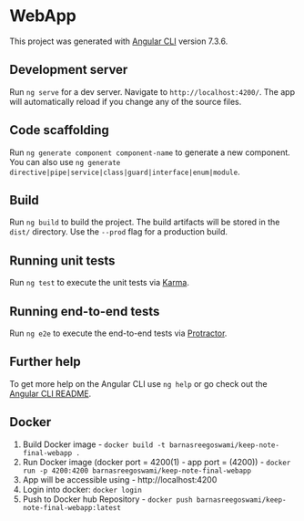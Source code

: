 # WebApp

This project was generated with [Angular CLI](https://github.com/angular/angular-cli) version 7.3.6.

## Development server

Run `ng serve` for a dev server. Navigate to `http://localhost:4200/`. The app will automatically reload if you change any of the source files.

## Code scaffolding

Run `ng generate component component-name` to generate a new component. You can also use `ng generate directive|pipe|service|class|guard|interface|enum|module`.

## Build

Run `ng build` to build the project. The build artifacts will be stored in the `dist/` directory. Use the `--prod` flag for a production build.

## Running unit tests

Run `ng test` to execute the unit tests via [Karma](https://karma-runner.github.io).

## Running end-to-end tests

Run `ng e2e` to execute the end-to-end tests via [Protractor](http://www.protractortest.org/).

## Further help

To get more help on the Angular CLI use `ng help` or go check out the [Angular CLI README](https://github.com/angular/angular-cli/blob/master/README.md).

## Docker

1. Build Docker image - ```docker build -t barnasreegoswami/keep-note-final-webapp .```
2. Run Docker image (docker port = 4200(1) - app port = (4200)) - ```docker run -p 4200:4200 barnasreegoswami/keep-note-final-webapp```
3. App will be accessible using - http://localhost:4200
4. Login into docker: ```docker login```
5. Push to Docker hub Repository  - ```docker push barnasreegoswami/keep-note-final-webapp:latest```

